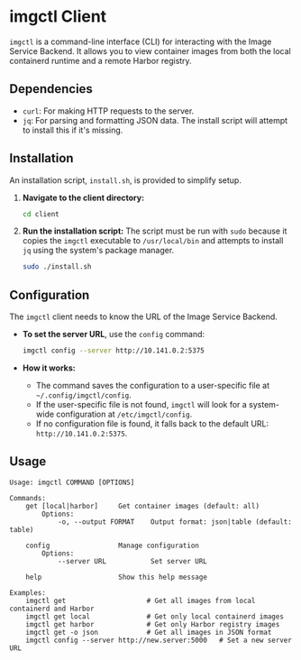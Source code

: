 # imgctl Client

`imgctl` is a command-line interface (CLI) for interacting with the Image Service Backend. It allows you to view container images from both the local containerd runtime and a remote Harbor registry.

## Dependencies

-   `curl`: For making HTTP requests to the server.
-   `jq`: For parsing and formatting JSON data. The install script will attempt to install this if it's missing.

## Installation

An installation script, `install.sh`, is provided to simplify setup.

1.  **Navigate to the client directory:**
    ```bash
    cd client
    ```

2.  **Run the installation script:**
    The script must be run with `sudo` because it copies the `imgctl` executable to `/usr/local/bin` and attempts to install `jq` using the system's package manager.

    ```bash
    sudo ./install.sh
    ```

## Configuration

The `imgctl` client needs to know the URL of the Image Service Backend.

-   **To set the server URL**, use the `config` command:
    ```bash
    imgctl config --server http://10.141.0.2:5375
    ```

-   **How it works:**
    -   The command saves the configuration to a user-specific file at `~/.config/imgctl/config`.
    -   If the user-specific file is not found, `imgctl` will look for a system-wide configuration at `/etc/imgctl/config`.
    -   If no configuration file is found, it falls back to the default URL: `http://10.141.0.2:5375`.

## Usage

```
Usage: imgctl COMMAND [OPTIONS]

Commands:
    get [local|harbor]     Get container images (default: all)
        Options:
            -o, --output FORMAT    Output format: json|table (default: table)

    config                 Manage configuration
        Options:
            --server URL           Set server URL

    help                   Show this help message

Examples:
    imgctl get                    # Get all images from local containerd and Harbor
    imgctl get local              # Get only local containerd images
    imgctl get harbor             # Get only Harbor registry images
    imgctl get -o json            # Get all images in JSON format
    imgctl config --server http://new.server:5000   # Set a new server URL
``` 
